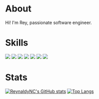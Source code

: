 # About
Hi! I'm Rey, passionate software engineer.

# Skills
![](https://img.shields.io/badge/Code-Java-informational?style=flat&logo=java&logoColor=white&color=c96800)
![](https://img.shields.io/badge/Code-C-informational?style=flat&logo=c&logoColor=white&color=0059ff)
![](https://img.shields.io/badge/Code-Csharp-informational?style=flat&logo=csharp&logoColor=white&color=673AB7)
![](https://img.shields.io/badge/Code-Python-informational?style=flat&logo=python&logoColor=white&color=1976D2)
![](https://img.shields.io/badge/Code-HTML-informational?style=flat&logo=html5&logoColor=white&color=FF9800)
![](https://img.shields.io/badge/Code-CSS-informational?style=flat&logo=css3&logoColor=white&color=1565C0)
![](https://img.shields.io/badge/Code-JavaScript-informational?style=flat&logo=javascript&logoColor=white&color=EEFF41)

# Stats
[![ReynaldyNC's GitHub stats](https://github-readme-stats.vercel.app/api?username=Reynaldev&count_private=true&show_icons=true&theme=dark)](https://github.com/anuraghazra/github-readme-stats)
[![Top Langs](https://github-readme-stats.vercel.app/api/top-langs/?username=Reynaldev&layout=compact&hide=TeX,powershell&langs_count=10&theme=dark)](https://github.com/anuraghazra/github-readme-stats)
